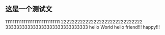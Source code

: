 ## 这是一个测试文
111111111111111111111111111111
222222222222222222222222222222
333333333333333333333333333333
hello World
hello friend!!!
happy!!!
